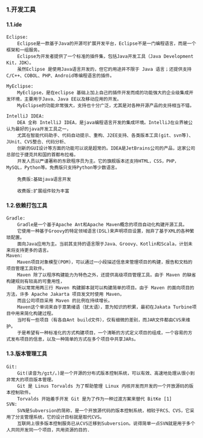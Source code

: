 ### 1.开发工具

#### 1.1.ide

    Eclipse:
        Eclipse是一款基于Java的开源可扩展开发平台，Eclipse不是一门编程语言，而是一个框架和一组服务。
        Eclipse为开发者提供了一个标准的插件集，包括Java开发工具（Java Development Kit，JDK）。
        虽然Eclipse 是使用Java语言开发的，但它的用途并不限于 Java 语言；还提供支持C/C++、COBOL、PHP、Android等编程语言的插件。

    MyEclipse:
        MyEclipse，是在eclipse 基础上加上自己的插件开发而成的功能强大的企业级集成开发环境，主要用于Java、Java EE以及移动应用的开发。
        MyEclipse的功能非常强大，支持也十分广泛，尤其是对各种开源产品的支持相当不错。

    IntelliJ IDEA:
        DEA 全称 IntelliJ IDEA，是java编程语言开发的集成环境。IntelliJ在业界被公认为最好的java开发工具之一，
        尤其在智能代码助手、代码自动提示、重构、J2EE支持、各类版本工具(git、svn等)、JUnit、CVS整合、代码分析、
        创新的GUI设计等方面的功能可以说是超常的。IDEA是JetBrains公司的产品，这家公司总部位于捷克共和国的首都布拉格，
        开发人员以严谨著称的东欧程序员为主。它的旗舰版本还支持HTML，CSS，PHP，MySQL，Python等。免费版只支持Python等少数语言。

        免费版:基础java语言开发

        收费版:扩展组件较为丰富

#### 1.2.依赖打包工具

    Gradle:
        Gradle是一个基于Apache Ant和Apache Maven概念的项目自动化构建开源工具。
        它使用一种基于Groovy的特定领域语言(DSL)来声明项目设置，抛弃了基于XML的各种繁琐配置。
        面向Java应用为主。当前其支持的语言限于Java、Groovy、Kotlin和Scala，计划未来将支持更多的语言。
    Maven:
        Maven项目对象模型(POM)，可以通过一小段描述信息来管理项目的构建，报告和文档的项目管理工具软件。
        Maven 除了以程序构建能力为特色之外，还提供高级项目管理工具。由于 Maven 的缺省构建规则有较高的可重用性，
        所以常常用两三行 Maven 构建脚本就可以构建简单的项目。由于 Maven 的面向项目的方法，许多 Apache Jakarta 项目发文时使用 Maven，
        而且公司项目采用 Maven 的比例在持续增长。
        Maven这个单词来自于意第绪语（犹太语），意为知识的积累，最初在Jakata Turbine项目中用来简化构建过程。
        当时有一些项目（有各自Ant build文件），仅有细微的差别，而JAR文件都由CVS来维护。
        于是希望有一种标准化的方式构建项目，一个清晰的方式定义项目的组成，一个容易的方式发布项目的信息，以及一种简单的方式在多个项目中共享JARs。

#### 1.3.版本管理工具

    Git:
        Git(读音为/gɪt/。)是一个开源的分布式版本控制系统，可以有效、高速地处理从很小到非常大的项目版本管理。
        Git 是 Linus Torvalds 为了帮助管理 Linux 内核开发而开发的一个开放源码的版本控制软件。
        Torvalds 开始着手开发 Git 是为了作为一种过渡方案来替代 BitKe [1]
    SVN:
        SVN是Subversion的简称，是一个开放源代码的版本控制系统，相较于RCS、CVS，它采用了分支管理系统，它的设计目标就是取代CVS。
        互联网上很多版本控制服务已从CVS迁移到Subversion。说得简单一点SVN就是用于多个人共同开发同一个项目，共用资源的目的.

